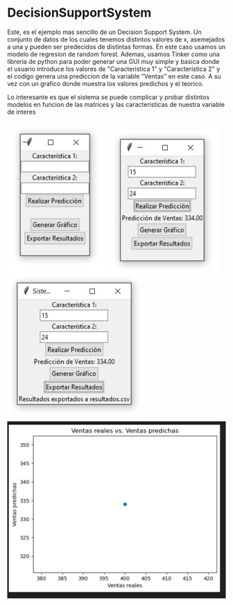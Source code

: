 # DecisionSupportSystem

Este, es el ejemplo mas sencillo de un Decision Support System. Un conjunto de datos de los cuales tenemos distintos valores de x, asemejados a una y pueden ser predecidos de distintas formas. En este caso usamos un modelo de regresion de random forest. Ademas, usamos Tinker como una libreria de python para poder generar una GUI muy simple y basica donde el usuario introduce los valores de "Caracteristica 1" y "Caracteristica 2" y el codigo genera una prediccion de la variable "Ventas" en este caso. A su vez con un grafico donde muestra los valores predichos y el teorico.


Lo interesante es que el sistema se puede complicar y probar distintos modelos en funcion de las matrices y las caracteristicas de nuestra variable de interes


![Inicio](https://github.com/carlosdelacruz1/DecisionSupportSystem/blob/main/Captura1.JPG)
![Inicio2](https://github.com/carlosdelacruz1/DecisionSupportSystem/blob/main/Captura2.JPG)
![Inicio3](https://github.com/carlosdelacruz1/DecisionSupportSystem/blob/main/Captura3.JPG)
![Inicio4](https://github.com/carlosdelacruz1/DecisionSupportSystem/blob/main/Captura4.JPG)
